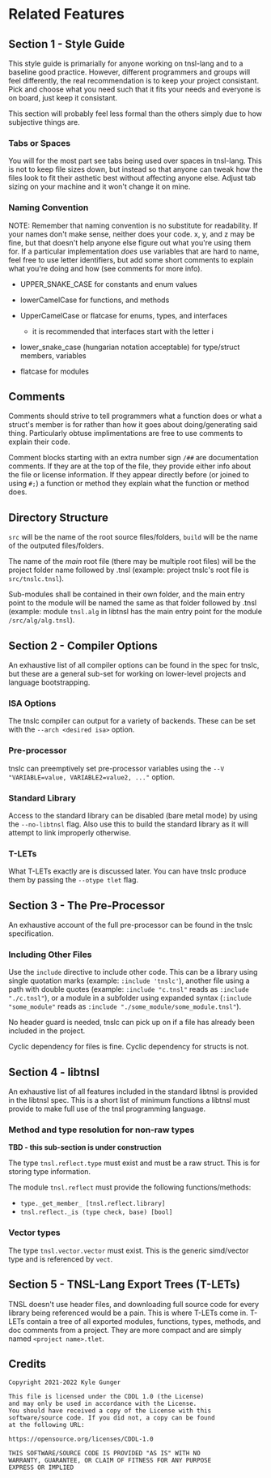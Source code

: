 # Related Features

## Section 1 - Style Guide

This style guide is primarially for anyone working on tnsl-lang and to a baseline good practice.  However, different programmers and groups will feel differently, the real recommendation is to keep your project consistant.  Pick and choose what you need such that it fits your needs and everyone is on board, just keep it consistant.

This section will probably feel less formal than the others simply due to how subjective things are.

### Tabs or Spaces

You will for the most part see tabs being used over spaces in tnsl-lang.  This is not to keep file sizes down, but instead so that anyone can tweak how the files look to fit their asthetic best without affecting anyone else.  Adjust tab sizing on your machine and it won't change it on mine.

### Naming Convention

NOTE: Remember that naming convention is no substitute for readability.  If your names don't make sense, neither does your code.  x, y, and z may be fine, but that doesn't help anyone else figure out what you're using them for.  If a particular implementation *does* use variables that are hard to name, feel free to use letter identifiers, but add some short comments to explain what you're doing and how (see comments for more info).

- UPPER_SNAKE_CASE for constants and enum values

- lowerCamelCase for functions, and methods

- UpperCamelCase or flatcase for enums, types, and interfaces
	- it is recommended that interfaces start with the letter i

- lower_snake_case (hungarian notation acceptable) for type/struct members, variables

- flatcase for modules

## Comments

Comments should strive to tell programmers what a function does or what a struct's member is for rather than how it goes about doing/generating said thing.  Particularly obtuse implimentations are free to use comments to explain their code.

Comment blocks starting with an extra number sign `/##` are documentation comments.  If they are at the top of the file, they provide either info about the file or license information.  If they appear directly before (or joined to using `#;`) a function or method they explain what the function or method does.

## Directory Structure

`src` will be the name of the root source files/folders, `build` will be the name of the outputed files/folders.

The name of the *main* root file (there may be multiple root files) will be the project folder name followed by .tnsl (example: project tnslc's root file is `src/tnslc.tnsl`).

Sub-modules shall be contained in their own folder, and the main entry point to the module will be named the same as that folder followed by .tnsl (example: module `tnsl.alg` in libtnsl has the main entry point for the module `/src/alg/alg.tnsl`).

## Section 2 - Compiler Options

An exhaustive list of all compiler options can be found in the spec for tnslc, but these are a general sub-set for working on lower-level projects and language bootstrapping.

### ISA Options

The tnslc compiler can output for a variety of backends.  These can be set with the `--arch <desired isa>` option.

### Pre-processor

tnslc can preemptively set pre-processor variables using the `--V "VARIABLE=value, VARIABLE2=value2, ..."` option.

### Standard Library

Access to the standard library can be disabled (bare metal mode) by using the `--no-libtnsl` flag.  Also use this to build the standard library as it will attempt to link improperly otherwise.

### T-LETs

What T-LETs exactly are is discussed later.  You can have tnslc produce them by passing the `--otype tlet` flag.

## Section 3 - The Pre-Processor

An exhaustive account of the full pre-processor can be found in the tnslc specification.

### Including Other Files

Use the `include` directive to include other code.  This can be a library using single quotation marks (example: `:include 'tnslc'`), another file using a path with double quotes (example: `:include "c.tnsl"` reads as `:include "./c.tnsl"`), or a module in a subfolder using expanded syntax (`:include "some_module"` reads as `:include "./some_module/some_module.tnsl"`).

No header guard is needed, tnslc can pick up on if a file has already been included in the project.

Cyclic dependency for files is fine.  Cyclic dependency for structs is not.

## Section 4 - libtnsl

An exhaustive list of all features included in the standard libtnsl is provided in the libtnsl spec.  This is a short list of minimum functions a libtnsl must provide to make full use of the tnsl programming language.

### Method and type resolution for non-raw types

**TBD - this sub-section is under construction**

The type `tnsl.reflect.type` must exist and must be a raw struct.  This is for storing type information.

The module `tnsl.reflect` must provide the following functions/methods:

- `type._get_member_ [tnsl.reflect.library]`
- `tnsl.reflect._is (type check, base) [bool]`

### Vector types

The type `tnsl.vector.vector` must exist.  This is the generic simd/vector type and is referenced by `vect`.

## Section 5 - TNSL-Lang Export Trees (T-LETs)

TNSL doesn't use header files, and downloading full source code for every library being referenced would be a pain.  This is where T-LETs come in.  T-LETs contain a tree of all exported modules, functions, types, methods, and doc comments from a project.  They are more compact and are simply named `<project name>.tlet`.

## Credits

	Copyright 2021-2022 Kyle Gunger

	This file is licensed under the CDDL 1.0 (the License)
	and may only be used in accordance with the License.
	You should have received a copy of the License with this
	software/source code. If you did not, a copy can be found
	at the following URL:

	https://opensource.org/licenses/CDDL-1.0

	THIS SOFTWARE/SOURCE CODE IS PROVIDED "AS IS" WITH NO
	WARRANTY, GUARANTEE, OR CLAIM OF FITNESS FOR ANY PURPOSE
	EXPRESS OR IMPLIED
